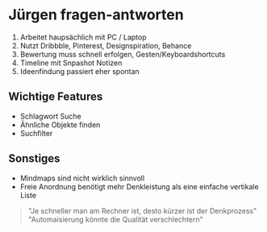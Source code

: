 # Jürgen fragen-antworten

1. Arbeitet haupsächlich mit PC / Laptop
2. Nutzt Dribbble, Pinterest, Designspiration, Behance
3. Bewertung muss schnell erfolgen, Gesten/Keyboardshortcuts
4. Timeline mit Snpashot Notizen
5. Ideenfindung passiert eher spontan

## Wichtige Features

- Schlagwort Suche
- Ähnliche Objekte finden
- Suchfilter

## Sonstiges

- Mindmaps sind nicht wirklich sinnvoll
- Freie Anordnung benötigt mehr Denkleistung als eine einfache vertikale Liste

> "Je schneller man am Rechner ist, desto kürzer ist der Denkprozess"
> "Automaisierung könnte die Qualität verschlechtern"
